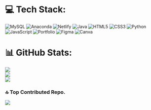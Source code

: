 
# 💻 Tech Stack:
![MySQL](https://img.shields.io/badge/mysql-%2300f.svg?style=for-the-badge&logo=mysql&logoColor=white) ![Anaconda](https://img.shields.io/badge/Anaconda-%2344A833.svg?style=for-the-badge&logo=anaconda&logoColor=white) ![Netlify](https://img.shields.io/badge/netlify-%23000000.svg?style=for-the-badge&logo=netlify&logoColor=#00C7B7) ![Java](https://img.shields.io/badge/java-%23ED8B00.svg?style=for-the-badge&logo=java&logoColor=white) ![HTML5](https://img.shields.io/badge/html5-%23E34F26.svg?style=for-the-badge&logo=html5&logoColor=white) ![CSS3](https://img.shields.io/badge/css3-%231572B6.svg?style=for-the-badge&logo=css3&logoColor=white) ![Python](https://img.shields.io/badge/python-3670A0?style=for-the-badge&logo=python&logoColor=ffdd54) ![JavaScript](https://img.shields.io/badge/javascript-%23323330.svg?style=for-the-badge&logo=javascript&logoColor=%23F7DF1E) ![Portfolio](https://img.shields.io/badge/Portfolio-%23000000.svg?style=for-the-badge&logo=firefox&logoColor=#FF7139) 	![Figma](https://img.shields.io/badge/figma-%23F24E1E.svg?style=for-the-badge&logo=figma&logoColor=white) ![Canva](https://img.shields.io/badge/Canva-%2300C4CC.svg?style=for-the-badge&logo=Canva&logoColor=white)
# 📊 GitHub Stats:
![](https://github-readme-stats.vercel.app/api?username=tamirysregis-dev&theme=monokai&hide_border=true&include_all_commits=true&count_private=true)<br/>
![](https://github-readme-streak-stats.herokuapp.com/?user=tamirysregis-dev&theme=monokai&hide_border=true)<br/>
![](https://github-readme-stats.vercel.app/api/top-langs/?username=tamirysregis-dev&theme=monokai&hide_border=true&include_all_commits=true&count_private=true&layout=compact)

### 🔝 Top Contributed Repo.
![](https://github-contributor-stats.vercel.app/api?username=tamirysregis-dev&limit=5&theme=monokai&combine_all_yearly_contributions=true)

<!-- Proudly created with GPRM ( https://gprm.itsvg.in ) -->
